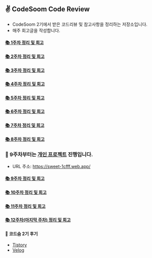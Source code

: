 ## ✌ CodeSoom Code Review
- CodeSoom 2기에서 받은 코드리뷰 및 참고사항을 정리하는 저장소입니다.
- 매주 회고글을 작성합니다.

#### [📚 1주차 정리 및 회고](https://github.com/saseungmin/codesoom_code_review_repository/tree/master/week_1)

#### [📚 2주차 정리 및 회고](https://github.com/saseungmin/codesoom_code_review_repository/tree/master/week_2)

#### [📚 3주차 정리 및 회고](https://github.com/saseungmin/codesoom_code_review_repository/tree/master/week_3)

#### [📚 4주차 정리 및 회고](https://github.com/saseungmin/codesoom_code_review_repository/tree/master/week_4)

#### [📚 5주차 정리 및 회고](https://github.com/saseungmin/codesoom_code_review_repository/tree/master/week_5)

#### [📚 6주차 정리 및 회고](https://github.com/saseungmin/codesoom_code_review_repository/tree/master/week_6)

#### [📚 7주차 정리 및 회고](https://github.com/saseungmin/codesoom_code_review_repository/tree/master/week_7)

#### [📚 8주차 정리 및 회고](https://github.com/saseungmin/codesoom_code_review_repository/tree/master/week_8)

### 🚀 9주차부터는 [개인 프로젝트](https://github.com/CodeSoom/project-react-2-saseungmin) 진행입니다.
- URL 주소: https://sweet-1cfff.web.app/
#### [📚 9주차 정리 및 회고](https://github.com/saseungmin/codesoom_code_review_repository/tree/master/week_9)

#### [📚 10주차 정리 및 회고](https://github.com/saseungmin/codesoom_code_review_repository/tree/master/week_10)

#### [📚 11주차 정리 및 회고](https://github.com/saseungmin/codesoom_code_review_repository/tree/master/week_11)

#### [📚 12주차(마지막 주차) 정리 및 회고](https://github.com/saseungmin/codesoom_code_review_repository/tree/master/week_12)


#### 🌈 코드숨 2기 후기
- [Tistory](https://haranglog.tistory.com/23)
- [Velog](https://velog.io/@saseungmin/%EC%BD%94%EB%93%9C%EC%88%A8-2%EA%B8%B0-%EA%B7%B8-3%EB%8B%AC%EA%B0%84%EC%9D%98-%EC%97%AC%EC%A0%95)
